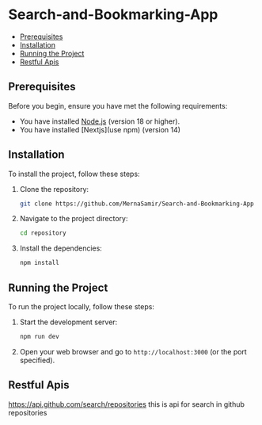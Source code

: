 # Search-and-Bookmarking-App
- [Prerequisites](#prerequisites)
- [Installation](#installation)
- [Running the Project](#running-the-project)
- [Restful Apis](#restful-apis)

## Prerequisites

Before you begin, ensure you have met the following requirements:

- You have installed [Node.js](https://nodejs.org/en/) (version 18 or higher).
- You have installed [Nextjs](use npm) (version 14) 
## Installation

To install the project, follow these steps:

1. Clone the repository:
    ```bash
    git clone https://github.com/MernaSamir/Search-and-Bookmarking-App
    ```
2. Navigate to the project directory:
    ```bash
    cd repository
    ```
3. Install the dependencies:
    ```bash
    npm install
    ```

## Running the Project

To run the project locally, follow these steps:

1. Start the development server:
    ```bash
    npm run dev
    ```
2. Open your web browser and go to `http://localhost:3000` (or the port specified).

## Restful Apis
https://api.github.com/search/repositories 
this is api for search in github repositories 



